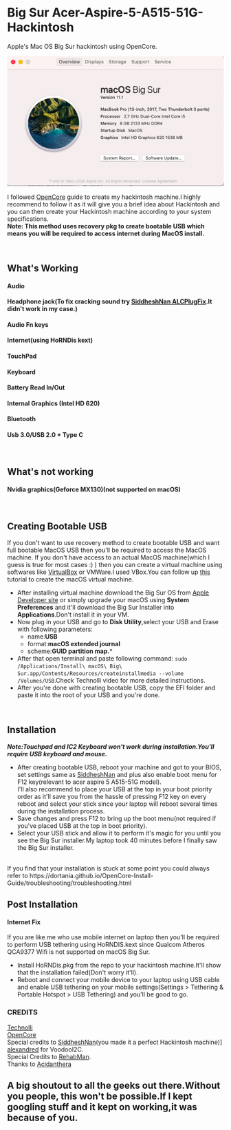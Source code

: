 # Big Sur Acer-Aspire-5-A515-51G-Hackintosh
Apple's Mac OS Big Sur hackintosh using OpenCore.

![Screenshot](https://github.com/AnshulRaghav/Acer-Big-Sur-Hackintosh/blob/master/Screen%20Shot%202021-01-02%20at%2019.24.52.png)

I followed [OpenCore](https://dortania.github.io/OpenCore-Install-Guide/prerequisites.html) guide to create my hackintosh machine.I highly recommend to follow it as it will give you a brief idea about Hackintosh and you can then create your Hackintosh machine according to your system specifications.
<br> **Note: This method uses recovery pkg to create bootable USB which means you will be required to access internet during MacOS install.**

<br>

## What's Working
#### Audio
#### Headphone jack(To fix cracking sound try [SiddheshNan ALCPlugFix](https://github.com/SiddheshNan/Acer-A515-51G-Hackintosh).It didn't work in my case.)
#### Audio Fn keys
#### Internet(using HoRNDis kext)
#### TouchPad
#### Keyboard
#### Battery Read In/Out
#### Internal Graphics (Intel HD 620)
#### Bluetooth
#### Usb 3.0/USB 2.0 + Type C

<br>

## What's not working
#### Nvidia graphics(Geforce MX130)(not supported on macOS)

<br>

## Creating Bootable USB
If you don't want to use recovery method to create bootable USB and want full bootable MacOS USB then you'll be required to access the MacOS machine. If you don't have access to an actual MacOS machine(which I guess is true for most cases :) ) then you can create a virtual machine using softwares like [VirtualBox](https://www.virtualbox.org/) or VMWare.I used VBox.You can follow up [this](https://www.youtube.com/watch?v=_faDsGKkvCs) tutorial to create the macOS virtual machine.
<br>
* After installing virtual machine download the Big Sur OS from [Apple Developer site](https://apps.apple.com/in/app/macos-big-sur/id1526878132?mt=12) or simply upgrade your macOS using **System Preferences** and it'll download the Big Sur Installer into **Applications**.Don't install it in your VM.
* Now plug in your USB and go to **Disk Utility**,select your USB and Erase with following parameters: 
  - name:**USB**
  - format:**macOS extended journal** 
  - scheme:**GUID partition map.*** 
* After that open terminal and paste following command: `sudo /Applications/Install\ macOS\ Big\ Sur.app/Contents/Resources/createinstallmedia --volume /Volumes/USB`.Check Technolli video for more detailed instructions.
* After you're done with creating bootable USB, copy the EFI folder and paste it into the root of your USB and you're done.

<br>

## Installation
***Note:Touchpad and IC2 Keyboard won't work during installation.You'll require USB keyboard and mouse.***
* After creating bootable USB, reboot your machine and got to your BIOS, set settings same as [SiddheshNan](https://github.com/SiddheshNan/Acer-A515-51G-Hackintosh) and plus also enable boot menu for F12 key(relevant to acer aspire 5 A515-51G model).<br>
I'll also recommend to place your USB at the top in your boot priority order as it'll save you from the hassle of pressing F12 key on every reboot and select your stick since your laptop will reboot several times during the installation process. <br>
* Save changes and press F12 to bring up the boot menu(not required if you've placed USB at the top in boot priority).<br>
* Select your USB stick and allow it to perform it's magic for you until you see the Big Sur installer.My laptop took 40 minutes before I finally saw the Big Sur installer. <br>
<br>
If you find that your installation is stuck at some point you could always refer to https://dortania.github.io/OpenCore-Install-Guide/troubleshooting/troubleshooting.html

## Post Installation
#### Internet Fix
If you are like me who use mobile internet on laptop then you'll be required to perform USB tethering using HoRNDIS.kext since Qualcom Atheros QCA9377 Wifi is not supported on macOS Big Sur.<br>
* Install HoRNDis.pkg from the repo to your hackintosh machine.It'll show that the installation failed(Don't worry it'll).<br>
* Reboot and connect your mobile device to your laptop using USB cable and enable USB tethering on your mobile settings(Settings > Tethering & Portable Hotspot > USB Tethering) and you'll be good to go.

### CREDITS
[Technolli](https://www.youtube.com/channel/UCO4u3XLKPLDLWkPnpfD2Vlg) <br>
[OpenCore](https://dortania.github.io) <br>
Special credits to [SiddheshNan](https://github.com/SiddheshNan)(you made it a perfect Hackintosh machine)] <br>
[alexandred](https://github.com/alexandred/) for VoodooI2C. <br>
Special Credits to [RehabMan](https://github.com/RehabMan). <br>
Thanks to [Acidanthera](https://github.com/acidanthera)

## A big shoutout to all the geeks out there.Without you people, this won't be possible.If I kept googling stuff and it kept on working,it was because of you.
